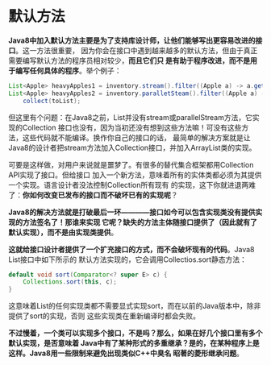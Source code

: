 默认方法
================================================================================
**Java8中加入默认方法主要是为了支持库设计师，让他们能够写出更容易改进的接口**。这一方法很重要，
因为你会在接口中遇到越来越多的默认方法，但由于真正需要编写默认方法的程序员相对较少，**而且它们只
是有助于程序改进，而不是用于编写任何具体的程序**。举个例子：
```java
List<Apple> heavyApples1 = inventory.stream().filter((Apple a) -> a.getWeight() > 150).collect(toList());
List<Apple> heavyApples2 = inventory.paralletSteam().filter((Apple a) -> a.getWeight() > 150).
    collect(toList);
```
但这里有个问题：在Java8之前，List<T>并没有stream或parallelStream方法，它实现的Collection<T>
接口也没有，因为当初还没有想到这些方法嘛！可没有这些方法，这些代码就不能编译。换作你自己的接口的话，
最简单的解决方案就是让Java8的设计者把stream方法加入Collection接口，并加入ArrayList类的实现。

可要是这样做，对用户来说就是噩梦了。有很多的替代集合框架都用Collection API实现了接口。但给接口
加入一个新方法，意味着所有的实体类都必须为其提供一个实现。语言设计者没法控制Collection所有现有
的实现，这下你就进退两难了：**你如何改变已发布的接口而不破坏已有的实现呢**？

**Java8的解决方法就是打破最后一环————接口如今可以包含实现类没有提供实现的方法签名了！那谁来实现
它呢？缺失的方法主体随接口提供了（因此就有了默认实现），而不是由实现类提供**。

**这就给接口设计者提供了一个扩充接口的方式，而不会破坏现有的代码**。Java8 List接口中如下所示的
默认方法实现的，它会调用Collectios.sort静态方法：
```java
default void sort(Comparator<? super E> c) {
    Collections.sort(this, c);
}
```
这意味着List的任何实现类都不需要显式实现sort，而在以前的Java版本中，除非提供了sort的实现，否则
这些实现类在重新编译时都会失败。

**不过慢着，一个类可以实现多个接口，不是吗？那么，如果在好几个接口里有多个默认实现，是否意味着
Java中有了某种形式的多重继承？是的，在某种程序上是这样。Java8用一些限制来避免出现类似C++中臭名
昭著的菱形继承问题**。

